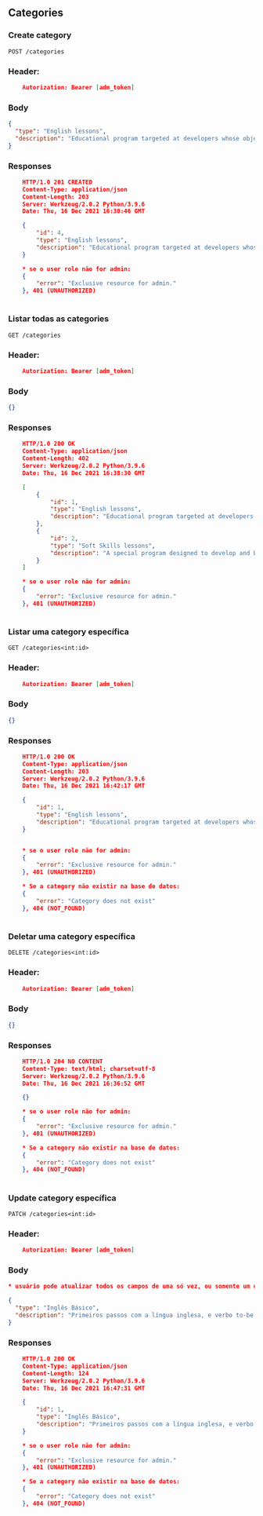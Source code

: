 ## Categories

### Create category

`POST /categories`

### Header:

```json
    Autorization: Bearer [adm_token]
```

### Body

```json
{
  "type": "English lessons",
  "description": "Educational program targeted at developers whose objective is to learn English as a second language in order to land an international job"
}
```

### Responses

```json
    HTTP/1.0 201 CREATED
    Content-Type: application/json
    Content-Length: 203
    Server: Werkzeug/2.0.2 Python/3.9.6
    Date: Thu, 16 Dec 2021 16:30:46 GMT

    {
        "id": 4,
        "type": "English lessons",
        "description": "Educational program targeted at developers whose objective is to learn English as a second language in order to land an international job"
    }

    * se o user role não for admin:
    {
        "error": "Exclusive resource for admin."
    }, 401 (UNAUTHORIZED)
```

#

### Listar todas as categories

`GET /categories`

### Header:

```json
    Autorization: Bearer [adm_token]
```

### Body

```json
{}
```

### Responses

```json
    HTTP/1.0 200 OK
    Content-Type: application/json
    Content-Length: 402
    Server: Werkzeug/2.0.2 Python/3.9.6
    Date: Thu, 16 Dec 2021 16:38:30 GMT

    [
        {
            "id": 1,
            "type": "English lessons",
            "description": "Educational program targeted at developers whose objective is to learn English as a second language in order to land an international job"
        },
        {
            "id": 2,
            "type": "Soft Skills lessons",
            "description": "A special program designed to develop and boost the most required skills in the global tech environment"
        }
    ]

    * se o user role não for admin:
    {
        "error": "Exclusive resource for admin."
    }, 401 (UNAUTHORIZED)
```

#

### Listar uma category específica

`GET /categories<int:id>`

### Header:

```json
    Autorization: Bearer [adm_token]
```

### Body

```json
{}
```

### Responses

```json
    HTTP/1.0 200 OK
    Content-Type: application/json
    Content-Length: 203
    Server: Werkzeug/2.0.2 Python/3.9.6
    Date: Thu, 16 Dec 2021 16:42:17 GMT

    {
        "id": 1,
        "type": "English lessons",
        "description": "Educational program targeted at developers whose objective is to learn English as a second language in order to land an international job"
    }


    * se o user role não for admin:
    {
        "error": "Exclusive resource for admin."
    }, 401 (UNAUTHORIZED)

    * Se a category não existir na base de datos:
    {
        "error": "Category does not exist"
    }, 404 (NOT_FOUND)
```

#

### Deletar uma category específica

`DELETE /categories<int:id>`

### Header:

```json
    Autorization: Bearer [adm_token]
```

### Body

```json
{}
```

### Responses

```json
    HTTP/1.0 204 NO CONTENT
    Content-Type: text/html; charset=utf-8
    Server: Werkzeug/2.0.2 Python/3.9.6
    Date: Thu, 16 Dec 2021 16:36:52 GMT

    {}

    * se o user role não for admin:
    {
        "error": "Exclusive resource for admin."
    }, 401 (UNAUTHORIZED)

    * Se a category não existir na base de datos:
    {
        "error": "Category does not exist"
    }, 404 (NOT_FOUND)
```

#

### Update category específica

`PATCH /categories<int:id>`

### Header:

```json
    Autorization: Bearer [adm_token]
```

### Body

```json
* usuário pode atualizar todos os campos de uma só vez, ou somente um dos campos:

{
  "type": "Inglês Básico",
  "description": "Primeiros passos com a língua inglesa, e verbo to-be."
}
```

### Responses

```json
    HTTP/1.0 200 OK
    Content-Type: application/json
    Content-Length: 124
    Server: Werkzeug/2.0.2 Python/3.9.6
    Date: Thu, 16 Dec 2021 16:47:31 GMT

    {
        "id": 1,
        "type": "Inglês Básico",
        "description": "Primeiros passos com a língua inglesa, e verbo to-be."
    }

    * se o user role não for admin:
    {
        "error": "Exclusive resource for admin."
    }, 401 (UNAUTHORIZED)

    * Se a category não existir na base de datos:
    {
        "error": "Category does not exist"
    }, 404 (NOT_FOUND)
```

#
